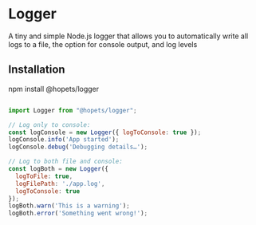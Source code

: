 # Logger

A tiny and simple Node.js logger that allows you to automatically write all logs to a file, the option for console output, and log levels

## Installation

npm install @hopets/logger

```javascript

import Logger from "@hopets/logger";

// Log only to console:
const logConsole = new Logger({ logToConsole: true });
logConsole.info('App started');
logConsole.debug('Debugging details…');

// Log to both file and console:
const logBoth = new Logger({
  logToFile: true,
  logFilePath: './app.log',
  logToConsole: true
});
logBoth.warn('This is a warning');
logBoth.error('Something went wrong!');

```
